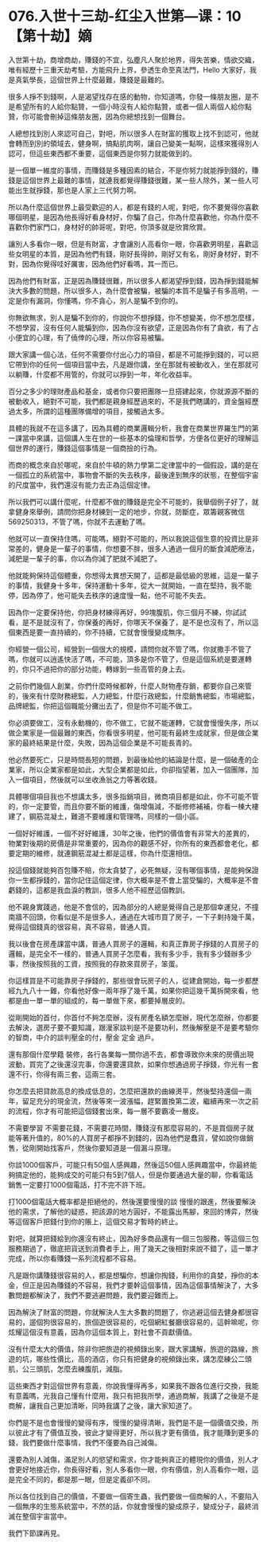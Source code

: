 # 076.入世十三劫-红尘入世第—课：10【第十劫】嫡

入世第十劫，商增商劫，賺錢的不宜，弘塵凡人聚於地界，得失苦樂，情欲交織，唯有經歷十三重天劫考驗，方能飛升上界，參透生命至真法門，Hello 大家好，我是真氣學長，這個世界上什麼最難，賺錢是最難的。

很多人掙不到錢啊，人是渴望找存在感的動物，你知道嗎，你發一條朋友圈，是不是希望所有的人給你點贊，一個小時沒有人給你點贊，或者一個人兩個人給你點贊，你可能會刪掉這條朋友圈，因為你總想找到一個舞台。

人總想找到別人來認可自己，對吧，所以很多人在財富的獲取上找不到認可，他就會轉而到別的領域去，健身啊，搞點肌肉啊，讓自己變美一點啊，這樣來獲得別人認可，但這些東西都不重要，這個東西是你努力就能做到的。

是一個單一維度的事情，而賺錢是多種因素的結合，不是你努力就能掙到錢的，賺錢是這個世界上最難的事情，就連我都覺得賺錢很難，某一些人除外，某一些人可能出生就掙錢，那也是人家上三代努力啊。

所以為什麼這個世界上最受歡迎的人，都是有錢的人呢，對吧，你不要覺得你喜歡哪個明星，是因為他長得好看身材好，你騙了自己，你為什麼喜歡他，你為什麼不喜歡你們家門口，身材好的帥哥呢，對吧，你頂多就是欣賞欣賞。

讓別人多看你一眼，但是有財富，才會讓別人高看你一眼，你喜歡男明星，喜歡這些女明星的本質，是因為他們有錢，剛好長得帥，剛好又有名，剛好身材好，對不對，因為你覺得哇好厲害，因為他們好看嗎，其一而已。

因為他們有財富，正是因為賺錢很難，所以很多人都渴望掙到錢，因為掙到錢能解決大多數的問題，所以很多人，為什麼會被騙，被騙的本質不是騙子有多高明，一定是你有漏洞，你懂嗎，你不貪心，別人是騙不到你的。

你無欲無求，別人是騙不到你的，你說你不想掙錢，你不想變美，你不想怎麼樣，不想學習，沒有任何人能騙到你，因為你沒有欲望，正是因為你有了貪欲，有了占小便宜的心理，有了僥倖的心理，所以你容易被騙。

跟大家講一個心法，任何不需要你付出心力的項目，都是不可能掙到錢的，可以把它帶到你的任何一個項目當中去，凡是跟你講，坐在那就有被動收入，坐在那就可以躺賺，什麼都不用管的，你就可以掙到一年，年化收益率。

百分之多少的理財產品和基金，或者你只要把團隊一旦搭建起來，你就源源不斷的被動收入，絕對不可能，我們都是親身經歷過來的，不是我們瞎講的，資金盤經歷過太多，所謂的這種團隊備增的項目，接觸過太多。

具體的我就不在這多講了，因為具體的商業邏輯分析，我會在商業世界羅生門的第一課當中來講，這個講人生在世的一些基本的倫理和哲學，方便各位更好的理解這個世界的運行，賺錢這個事情是一個商撿的行為。

而商的概念來自於哪呢，來自於牛頓的熱力學第二定律當中的一個假設，講的是在一個孤立的系統當中，事物會不斷的失去秩序，最後達到無序的狀態，在整個宇宙的尺度當中，我們還沒有能力去正為這個定律。

所以我們可以講什麼呢，什麼都不做的賺錢是完全不可能的，我舉個例子好了，就拿健身來舉例，請問你把身材練到一定的地步，你就，防斷症，眾籌親客微信569250313，不管了嗎，你就不去運動了嗎。

他就可以一直保持住嗎，可能嗎，絕對不可能的，所以我說這個生意的投資比是非常差的，健身是一輩子的事情，你想要不胖，很多人通過一個月的斷食減肥療法，減肥是一輩子的事，你以為你減了肥就不減肥了。

他就能夠保持這個體重，你想得太異想天開了，這都是最低級的思維，這是一輩子的事情，我健身十多年，保持運動十多年，從大一就開始，一直在堅持，我不能停，因為停了，他可能失去秩序的速度慢一點，他不可能不失去。

因為你一定要保持他，你把身材練得再好，99塊腹肌，你三個月不練，你試試看，是不是就沒有了，你保養的再好，你哪天不保養了，是不是也沒有了，所以這個東西是要一直持續的，你不持續，它就會慢慢變成無序。

你經營一個公司，經營到一個很大的規模，請問你就不管了嗎，你就撒手不管了嗎，你就可以逍遙快活了嗎，不可能，頂多是你不管了，但是這個系統是要運轉的，你只不過把你的部分功能，轉嫁到一些高管的身上去。

之前你們幾個人創業，你們什麼時候都幹，什麼人財物產存銷，都要你自己來管的，後來有什麼財務總監，人力總監，什麼行政總監，什麼銷售總監，市場總監，品牌總監，你把這個職能分攤出去了，但是你不可能不做工。

你必須要做工，沒有永動機的，你不做工，它就不能運轉，它就會慢慢失序，所以做企業家是一個最難的東西，你看很多明星，他可能有最終生成就家，但是做企業家的最終結果是什麼，失敗，因為這個企業是不可能長青的。

他必然要死亡，只是時間長短的問題，到最後給他的結論是什麼，是一個破產的企業家，所以企業家都是如此，大型企業都是如此，你卻指望著，加入一個團隊，加入一個項目，然後就可以坐收漁翁之力等著收錢。

具體哪個項目我也不想講太多，很多指銷項目，微商項目都是如此，你不可能不管的，你一定要管，而且你要不斷的維護，傷增傷減，不斷修修補補，你看一棟大樓建了，鋼筋混凝土，難道不要維護和管理嗎，同樣的一個小區。

一個好好維護，一個不好好維護，30年之後，他們的價值會有非常大的差異的，物業對後期的房價是非常重要的，因為你的觀感不好，你所有的東西都會老化，都要定期的維修，就連鋼筋混凝土都是這樣，你為什麼還相信。

投這個錢就能夠百包賺不賠，你太貪婪了，必死無疑，沒有哪個事情，是能夠保證你一生都掙錢的，當你記住這個定律，你大概率是不會上當受騙的，大概率是不會虧錢的，這都是我血淚的教訓，很多人他不經歷這個教訓。

他不親身實踐過，他是不會信的，因為部分的人總是覺得自己是那個幸運兒，不撞南牆不回頭，你看似是不是很多人，通過在大城市買了房子，一下子剩持幾千萬，覺得這個錢真的很容易，真不容易，普通人買。

我以後會在房產課當中講，普通人買房子的邏輯，和真正靠房子掙錢的人買房子的邏輯，是完全不一樣的，普通人買房子怎麼看，我有多少手，我有多少錢辦多少事，然後按照我的工資，按照我的存款來買房子，笨蛋。

你這樣買是不可能靠房子掙錢的，那些很會玩房子的人，從建倉開始，每一步都歷經九九八十一難，你看他好像一兩年掙了幾千萬，如果你把這幾千萬拆開來看，他都是由一單一單的組成的，每一單做下來，都要掉層皮的。

從剛開始的首付，你首付不夠怎麼辦，沒有房產名額怎麼辦，現代怎麼辦，你都要去解決，選房子要不要知識，跟漫家談判是不是要功利，然後解壓是不是要考驗你的智商，中介的談判壓金的付，壓金 定金 過戶。

還有那個什麼學籍 裝修，各行各業每一關你過不去，都會導致你未來的房價出現波動，買完了之後還沒完事，你還要還貸款，如果你想通過房子掙錢，你光有一套還不行，你得有兩三套，這兩三套。

你怎麼去把貸款高息的換成低息的，怎麼把還款的曲線燙平，然後堅持還個一兩年，留足充分的現金流，然後等來一波漲幅，趕緊置換第二波，繼續再來一次之前的流程，你才有可能把這個錢套出來，每一層不要霸凌一層皮。

不需要學習 不需要花錢，不需要花時間，賺錢沒有那麼容易的，不是買個房子就能等著升值的，80%的人買房子都掙不到錢的，因為他們是蠢貨，譬如說你做銷售，從剛開始找客戶，然後你要知道是一個漏斗原理。

你談1000個客戶，可能只有50個人感興趣，然後這50個人感興趣當中，你最終能夠搞定他的，能夠成交的可能只有5到7個人，但是你要通過大量的聊，你看電話銷售一定要打1000個電話，打不完不許下班。

打1000個電話大概率都是拒絕他的，然後還要慢慢的談 慢慢的跟進，然後要解決他的需求，了解他的疑惑，把該源的地方圓好，不能露出馬腳，來回的博弈，然後等這個客戶把錢付到你的賬上，這個交易才暫時的終止。

對吧，就算把錢給到你還沒有終止，因為好多商品還有一個三包服務，等這個三包服務期過了，徹底把貨送到消費者手上，用了幾天之後相對來說不錯了，這一單才完成，所以你看賺錢一系列流程都不容易。

凡是跟你講賺錢很容易的人，都是想騙你，想讓你掏錢，利用你的貪婪，掙你的本金，但正是因為賺錢的不容易，我們才要幹這個事情，因為這個事情解決了，大多數問題都解決了，我們不要逃避問題，我們要迎難而上。

因為解決了財富的問題，你就解決人生大多數的問題了，你逃避這個去健身都很容易的，遛個狗很容易的，旅個遊很容易的，吃個網紅餐廳很容易的，這幹嘛呢，你炫耀這個沒有意義，因為你這個本質上，對社會不貢獻價值。

沒有什麼太大的價值，除非你把旅遊的視頻錄出來，跟大家講解，旅遊的路線，旅遊的坑，哪些性價比，高的酒店，你只有把健身的視頻錄出來，講怎麼練公二頭肌，公三頭肌，怎麼去練腹肌，減脂。

這些東西才對這個世界有意義，你說我懂得再多，如果我不跟各位進行交換，我能有意義嗎，光我自己懂有什麼用，我只有把我所學，通過商解，我講了之後是不是商解，讓我自己更加清晰，同時我講了之後，讓大家知道了。

你們是不是也會慢慢的變得有序，慢慢的變得清晰，我們是不是一個價值交換，所以彼此才有了價值互換，彼此才變得更好，所以我才更有價值，我才能賺到更多的錢，我們要做什麼事情，我們不僅要為自己減傷。

還要為別人減傷，滿足別人的慾望和需求，你才能夠真正的體現你的價值，別人才會更好地接近你，你長得好看，別人多看你一眼，你有價值，別人高看你一眼，這是完全不同的，都是那一眼，但是定義卻不同。

所以各位找到自己的價值，不要做一個寄生蟲，我們要做一個商解的人，不要陷入一個無序的生態系統當中，不然的話，你就會慢慢的變成原子，變成分子，最終消滅在整個宇宙當中。

我們下節課再見。